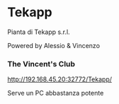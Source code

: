 # Tekapp
Pianta di Tekapp s.r.l.

Powered by Alessio & Vincenzo

### The Vincent's Club

http://192.168.45.20:32772/Tekapp/

Serve un PC abbastanza potente
